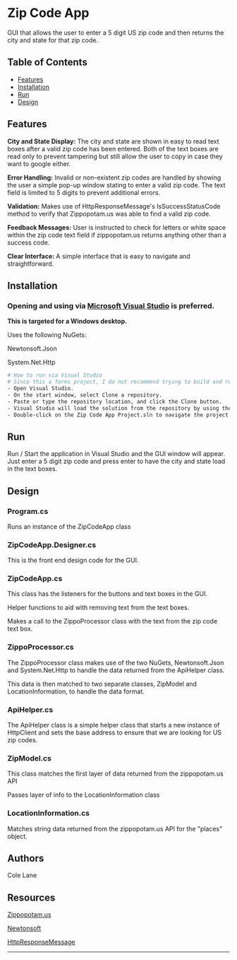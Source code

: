 # Zip Code App

GUI that allows the user to enter a 5 digit US zip code and then returns the city and state for that zip code.

## Table of Contents

- [Features](#features)
- [Installation](#installation)
- [Run](#run)
- [Design](#design)

## Features

**City and State Display:** The city and state are shown in easy to read text boxes after a valid zip code has been entered. Both of the text boxes are read only to prevent tampering but still allow the user to copy in case they want to google either.

**Error Handling:** Invalid or non-existent zip codes are handled by showing the user a simple pop-up window stating to enter a valid zip code. The text field is limited to 5 digits to prevent additional errors.

**Validation:** Makes use of HttpResponseMessage's IsSuccessStatusCode method to verify that Zippopotam.us was able to find a valid zip code.

**Feedback Messages:** User is instructed to check for letters or white space within the zip code text field if zippopotam.us returns anything other than a success code. 

**Clear Interface:** A simple interface that is easy to navigate and straightforward.

## Installation

<h3>Opening and using via <a href="https://learn.microsoft.com/en-us/visualstudio/get-started/tutorial-open-project-from-repo?view=vs-2022">Microsoft Visual Studio</a> is preferred.</h3>

**This is targeted for a Windows desktop.**


Uses the following NuGets:

Newtonsoft.Json 

System.Net.Http


```bash
# How to run via Visual Studio
# Since this a forms project, I do not recommend trying to build and run from the command line.
- Open Visual Studio.
- On the start window, select Clone a repository.
- Paste or type the repository location, and click the Clone button.
- Visual Studio will load the solution from the repository by using the Folder View in the Solution Explorer.
- Double-click on the Zip Code App Project.sln to navigate the project
```

## Run

Run / Start the application in Visual Studio and the GUI window will appear.
Just enter a 5 digit zip code and press enter to have the city and state load in the text boxes.

## Design

<h3>Program.cs</h3>
Runs an instance of the ZipCodeApp class

<h3>ZipCodeApp.Designer.cs</h3>
This is the front end design code for the GUI.

<h3>ZipCodeApp.cs</h3>

This class has the listeners for the buttons and text boxes in the GUI.

Helper functions to aid with removing text from the text boxes.

Makes a call to the ZippoProcessor class with the text from the zip code text box.


<h3>ZippoProcessor.cs</h3>

The ZippoProcessor class makes use of the two NuGets, Newtonsoft.Json and System.Net.Http to handle the data returned from the ApiHelper class. 

This data is then matched to two separate classes, ZipModel and LocationInformation, to handle the data format.

<h3>ApiHelper.cs</h3>
The ApiHelper class is a simple helper class that starts a new instance of HttpClient and sets the base address to ensure that we are looking for US zip codes.

<h3>ZipModel.cs</h3>

This class matches the first layer of data returned from the zippopotam.us API

Passes layer of info to the LocationInformation class

<h3>LocationInformation.cs</h3>
Matches string data returned from the zippopotam.us API for the "places" object. 

## Authors

Cole Lane

## Resources

[Zippopotam.us](https://api.zippopotam.us/)

[Newtonsoft](https://www.newtonsoft.com/json/help/html/Introduction.htm)

[HttpResponseMessage](https://learn.microsoft.com/en-us/dotnet/api/system.net.http.httpresponsemessage?view=net-7.0)

---
